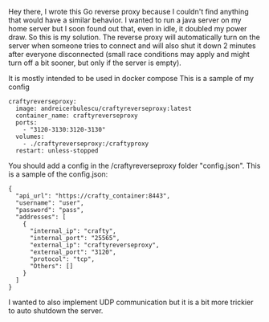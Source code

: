 Hey there,
I wrote this Go reverse proxy because I couldn't find anything that would have a similar behavior.
I wanted to run a java server on my home server but I soon found out that, even in idle, it doubled my power draw.
So this is my solution.
The reverse proxy will automatically turn on the server when someone tries to connect and will also shut it down 2 minutes after everyone disconnected (small race conditions may apply and might turn off a bit sooner, but only if the server is empty).

It is mostly intended to be used in docker compose
This is a sample of my config
```
craftyreverseproxy:
  image: andreicerbulescu/craftyreverseproxy:latest
  container_name: craftyreverseproxy
  ports:
    - "3120-3130:3120-3130"
  volumes:
    - ./craftyreverseproxy:/craftyproxy
  restart: unless-stopped
```

You should add a config in the /craftyreverseproxy folder "config.json".
This is a sample of the config.json:
```
{
  "api_url": "https://crafty_container:8443",
  "username": "user",
  "password": "pass",
  "addresses": [
    {
      "internal_ip": "crafty",
      "internal_port": "25565",
      "external_ip": "craftyreverseproxy",
      "external_port": "3120",
      "protocol": "tcp",
      "Others": []
    }
  ]
}
```
I wanted to also implement UDP communication but it is a bit more trickier to auto shutdown the server.
